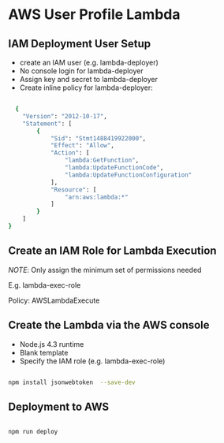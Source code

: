 # AWS User Profile Lambda


## IAM Deployment User Setup
  - create an IAM user (e.g. lambda-deployer)
  - No console login for lambda-deployer
  - Assign key and secret to lambda-deployer
  - Create inline policy for lambda-deployer:
```bash

  {
    "Version": "2012-10-17",
    "Statement": [
        {
            "Sid": "Stmt1488419922000",
            "Effect": "Allow",
            "Action": [
                "lambda:GetFunction",
                "lambda:UpdateFunctionCode",
                "lambda:UpdateFunctionConfiguration"
            ],
            "Resource": [
                "arn:aws:lambda:*"
            ]
        }
    ]
}

```

## Create an IAM Role for Lambda Execution
*NOTE*:  Only assign the minimum set of permissions needed

E.g. lambda-exec-role

Policy:  AWSLambdaExecute


## Create the Lambda via the AWS console

  - Node.js 4.3 runtime
  - Blank template
  - Specify the IAM role (e.g. lambda-exec-role)



```bash

npm install jsonwebtoken  --save-dev

```


## Deployment to AWS

```bash

npm run deploy

```
